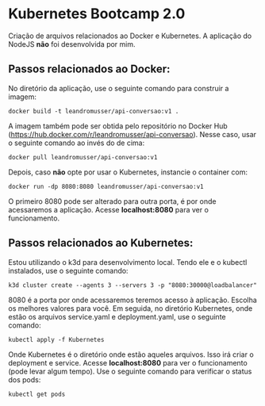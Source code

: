# Kubernetes Bootcamp 2.0
Criação de arquivos relacionados ao Docker e Kubernetes. A aplicação do NodeJS **não** foi desenvolvida por mim.

## Passos relacionados ao Docker:

No diretório da aplicação, use o seguinte comando para construir a imagem:
```
docker build -t leandromusser/api-conversao:v1 .
```
A imagem também pode ser obtida pelo repositório no Docker Hub (https://hub.docker.com/r/leandromusser/api-conversao). Nesse caso, usar o seguinte comando ao invés do de cima:
```
docker pull leandromusser/api-conversao:v1
```
Depois, caso **não** opte por usar o Kubernetes, instancie o container com:
```
docker run -dp 8080:8080 leandromusser/api-conversao:v1
```
O primeiro 8080 pode ser alterado para outra porta, é por onde acessaremos a aplicação. 
Acesse **localhost:8080** para ver o funcionamento.

## Passos relacionados ao Kubernetes:

Estou utilizando o k3d para desenvolvimento local. Tendo ele e o kubectl instalados, use o seguinte comando:

```
k3d cluster create --agents 3 --servers 3 -p "8080:30000@loadbalancer"
```
8080 é a porta por onde acessaremos teremos acesso à aplicação. Escolha os melhores valores para você.
Em seguida, no diretório Kubernetes, onde estão os arquivos service.yaml e deployment.yaml, use o seguinte comando:
```
kubectl apply -f Kubernetes
```
Onde Kubernetes é o diretório onde estão aqueles arquivos. Isso irá criar o deployment e service. 
Acesse **localhost:8080** para ver o funcionamento (pode levar algum tempo). Use o seguinte comando para verificar o status dos pods:
```
kubectl get pods
```
